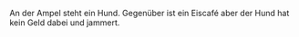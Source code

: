 An der Ampel steht ein Hund. Gegenüber ist ein Eiscafé aber der Hund hat kein Geld dabei und jammert.